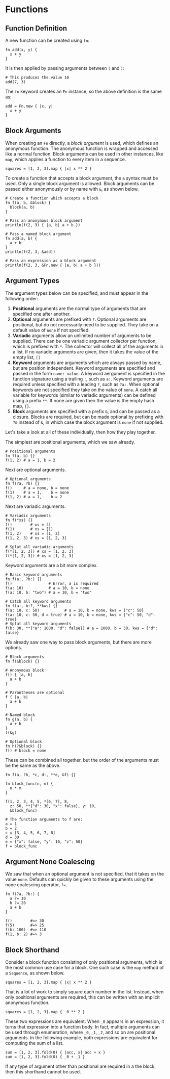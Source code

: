 # Functions

## Function Definition

A new function can be created using `fn`:

```kaki
fn add(x, y) {
  x + y
}
```

It is then applied by passing arguments between `(` and `)`:

```kaki
# This produces the value 10
add(7, 3)
```

The `fn` keyword creates an `Fn` instance, so the above definition is the
same as:

```kaki
add = Fn.new { |x, y|
  x + y
}
```

## Block Arguments

When creating an `Fn` directly, a _block argument_ is used, which defines an
anonymous function. The anonymous function is wrapped and accessed like a
normal function. Block arguments can be used in other instances, like `map`,
which applies a function to every item in a sequence.

```kaki
squares = [1, 2, 3].map { |x| x ** 2 }
```

To create a function that accepts a block argument, the `&` syntax must be
used. Only a single block argument is allowed. Block arguments can be passed
either anonymously or by name with `&`, as shown below.

```kaki
# Create a function which accepts a block
fn f(a, b, &block) {
  block(a, b)
}

# Pass an anonymous block argument
println(f(2, 3) { |a, b| a + b })

# Pass a named block argument
fn add(a, b) {
  a + b
}
println(f(2, 3, &add))

# Pass an expression as a block argument
println(f(2, 3, &Fn.new { |a, b| a + b }))
```

## Argument Types

The argument types below can be specified, and must appear in the following
order:

1.  **Positional** arguments are the normal type of arguments that are
    specified one after another.
2.  **Optional** arguments are prefixed with `?`. Optional arguments are
    positional, but do not necessarily need to be supplied. They take on a
    default value of `none` if not specified.
3.  **Variadic** arguments allow an unlimited number of arguments to be
    supplied. There can be one variadic argument collector per function, which
    is prefixed with `*`. The collector will collect all of the arguments in a
    list. If no variadic arguments are given, then it takes the value of the
    empty list, `[]`
4.  **Keyword** arguments are arguments which are always passed by name, but
    are position independent. Keyword arguments are specified and passed in the
    form `name: value`. A keyword aergument is specified in the function
    signature using a trailing `:`, such as `a:`. Keyword arguments are
    required unless specified with a leading `?`, such as `?a:`. When optional
    keywords are not specified they take on the value of `none`. A catch all
    variable for keywords (similar to variadic arguments) can be defined using
    a prefix `**`. If none are given then the value is the empty hash map,
    `{}`.
5.  **Block** arguments are specified with a prefix `&`, and can be passed as a
    closure. Blocks are required, but can be made optional by prefixing with
    `?&` instead of `&`, in which case the block argument is `none` if not
    supplied.

Let's take a look at all of these individually, then how they play together.

The simplest are positional arguments, which we saw already.

```kaki
# Positional arguments
fn f(a, b) {}
f(1, 2) # a = 1, b = 2
```

Next are optional arguments.

```kaki
# Optional arguments
fn f(?a, ?b) {}
f()     # a = none, b = none
f(1)    # a = 1,    b = none
f(1, 2) # a = 1,    b = 2
```

Next are variadic arguments.

```kaki
# Variadic arguments
fn f(*xs) {}
f()        # xs = []
f(1)       # xs = [1]
f(1, 2)    # xs = [1, 2]
f(1, 2, 3) # xs = [1, 2, 3]

# Splat all variadic arguments
f(*[1, 2, 3]) # xs = [1, 2, 3]
f(*[1, 2, 3]) # xs = [1, 2, 3]
```

Keyword arguments are a bit more complex.

```kaki
# Basic keyword arguments
fn f(a:, ?b:) {}
f()                # Error, a is required
f(a: 10)           # a = 10, b = none
f(a: 10, b: "two") # a = 10, b = "two"

# Catch all keyword arguments
fn f(a:, b:?, **kws) {}
f(a: 10, c: 50)           # a = 10, b = none, kws = {"c": 50}
f(a: 10, c: 50, d = true) # a = 10, b = none, kws = {"c": 50, "d": true}
# Splat all keyword arguments
f(b: 30, **{"a": 1000, "d": false}) # a = 1000, b = 30, kws = {"d": false}
```

We already saw one way to pass block arguments, but there are more options.

```kaki
# Block arguments
fn f(&block) {}

# Anonymous block
f() { |a, b|
  a + b
}

# Parantheses are optional
f { |a, b|
  a + b
}

# Named block
fn g(a, b) {
  a + b
}
f(&g)

# Optional block
fn h(?&block) {}
f() # block = none
```

These can be combined all together, but the order of the arguments must be the
same as the above.

```kaki
fn f(a, ?b, *c, d:, **e, &f) {}

fn block_func(n, m) {
  n * m
}

f(1, 2, 3, 4, 5, *[6, 7], 8,
  z: 50, **{"d": 30, "x": false}, y: 10,
  &block_func)

# The function arguments to f are:
a = 1
b = 2
c = [3, 4, 5, 6, 7, 8]
d = 30
e = {"x": false, "y": 10, "z": 50}
f = block_func
```

## Argument None Coalescing

We saw that when an optional argument is not specified, that it takes on the
value `none`. Defaults can quickly be given to these arguments using the none
coalescing operator, `?=`.

```kaki
fn f(?a, ?b:) {
  a ?= 10
  b ?= 20
  a + b
}

f()        #=> 30
f(5)       #=> 25
f(b: 100)  #=> 110
f(1, b: 2) #=> 3
```

## Block Shorthand

Consider a block function consisting of only positional arguments, which is the
most common use case for a block. One such case is the `map` method of a
`Sequence`, as shown below.

```kaki
squares = [1, 2, 3].map { |x| x ** 2 }
```

That is a lot of work to simply square each number in the list. Instead, when
only positional arguments are required, this can be written with an implicit
anonymous function.

```kaki
squares = [1, 2, 3].map { _0 ** 2 }
```

These two expressions are equivalent. When `_0` appears in an expression, it
turns that expression into a function body. In fact, multiple arguments can be
used through enumeration, where `_0`, `_1`, `_2`, and so on are positional
arguments. In the following example, both expressions are equivalent for
computing the sum of a list.

```kaki
sum = [1, 2, 3].fold(0) { |acc, x| acc + x }
sum = [1, 2, 3].fold(0) { _0 + _1 }
```

If any type of argument other than positional are required in a the block, then
this shorthand cannot be used.
